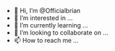 - 👋 Hi, I’m @Officialbrian
- 👀 I’m interested in ...
- 🌱 I’m currently learning ...
- 💞️ I’m looking to collaborate on ...
- 📫 How to reach me ...

<!---
Officialbrian/Officialbrian is a ✨ special ✨ repository because its `README.md` (this file) appears on your GitHub profile.
You can click the Preview link to take a look at your changes.
--->
